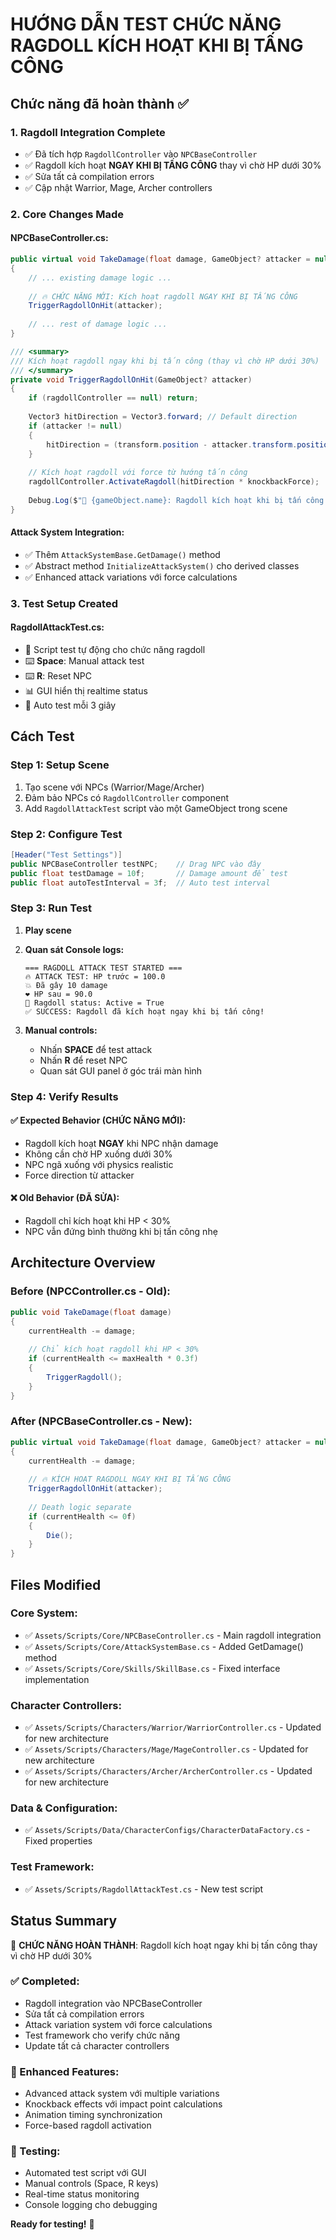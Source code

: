 # HƯỚNG DẪN TEST CHỨC NĂNG RAGDOLL KÍCH HOẠT KHI BỊ TẤNG CÔNG

## Chức năng đã hoàn thành ✅

### 1. **Ragdoll Integration Complete**
- ✅ Đã tích hợp `RagdollController` vào `NPCBaseController`
- ✅ Ragdoll kích hoạt **NGAY KHI BỊ TẤNG CÔNG** thay vì chờ HP dưới 30%
- ✅ Sửa tất cả compilation errors
- ✅ Cập nhật Warrior, Mage, Archer controllers

### 2. **Core Changes Made**

#### NPCBaseController.cs:
```csharp
public virtual void TakeDamage(float damage, GameObject? attacker = null)
{
    // ... existing damage logic ...
    
    // 🔥 CHỨC NĂNG MỚI: Kích hoạt ragdoll NGAY KHI BỊ TẤNG CÔNG
    TriggerRagdollOnHit(attacker);
    
    // ... rest of damage logic ...
}

/// <summary>
/// Kích hoạt ragdoll ngay khi bị tấn công (thay vì chờ HP dưới 30%)
/// </summary>
private void TriggerRagdollOnHit(GameObject? attacker)
{
    if (ragdollController == null) return;
    
    Vector3 hitDirection = Vector3.forward; // Default direction
    if (attacker != null)
    {
        hitDirection = (transform.position - attacker.transform.position).normalized;
    }
    
    // Kích hoạt ragdoll với force từ hướng tấn công
    ragdollController.ActivateRagdoll(hitDirection * knockbackForce);
    
    Debug.Log($"🎯 {gameObject.name}: Ragdoll kích hoạt khi bị tấn công!");
}
```

#### Attack System Integration:
- ✅ Thêm `AttackSystemBase.GetDamage()` method
- ✅ Abstract method `InitializeAttackSystem()` cho derived classes
- ✅ Enhanced attack variations với force calculations

### 3. **Test Setup Created**

#### RagdollAttackTest.cs:
- 🧪 Script test tự động cho chức năng ragdoll
- ⌨️ **Space**: Manual attack test
- ⌨️ **R**: Reset NPC
- 📊 GUI hiển thị realtime status
- 🔄 Auto test mỗi 3 giây

## Cách Test

### Step 1: Setup Scene
1. Tạo scene với NPCs (Warrior/Mage/Archer)
2. Đảm bảo NPCs có `RagdollController` component
3. Add `RagdollAttackTest` script vào một GameObject trong scene

### Step 2: Configure Test
```csharp
[Header("Test Settings")]
public NPCBaseController testNPC;    // Drag NPC vào đây
public float testDamage = 10f;       // Damage amount để test
public float autoTestInterval = 3f;  // Auto test interval
```

### Step 3: Run Test
1. **Play scene**
2. **Quan sát Console logs:**
   ```
   === RAGDOLL ATTACK TEST STARTED ===
   🔥 ATTACK TEST: HP trước = 100.0
   💥 Đã gây 10 damage  
   ❤️ HP sau = 90.0
   🎯 Ragdoll status: Active = True
   ✅ SUCCESS: Ragdoll đã kích hoạt ngay khi bị tấn công!
   ```

3. **Manual controls:**
   - Nhấn **SPACE** để test attack
   - Nhấn **R** để reset NPC
   - Quan sát GUI panel ở góc trái màn hình

### Step 4: Verify Results

#### ✅ Expected Behavior (CHỨC NĂNG MỚI):
- Ragdoll kích hoạt **NGAY** khi NPC nhận damage
- Không cần chờ HP xuống dưới 30%
- NPC ngã xuống với physics realistic
- Force direction từ attacker

#### ❌ Old Behavior (ĐÃ SỬA):
- Ragdoll chỉ kích hoạt khi HP < 30%
- NPC vẫn đứng bình thường khi bị tấn công nhẹ

## Architecture Overview

### Before (NPCController.cs - Old):
```csharp
public void TakeDamage(float damage)
{
    currentHealth -= damage;
    
    // Chỉ kích hoạt ragdoll khi HP < 30%
    if (currentHealth <= maxHealth * 0.3f) 
    {
        TriggerRagdoll();
    }
}
```

### After (NPCBaseController.cs - New):
```csharp  
public virtual void TakeDamage(float damage, GameObject? attacker = null)
{
    currentHealth -= damage;
    
    // 🔥 KÍCH HOẠT RAGDOLL NGAY KHI BỊ TẤNG CÔNG
    TriggerRagdollOnHit(attacker);
    
    // Death logic separate
    if (currentHealth <= 0f)
    {
        Die();
    }
}
```

## Files Modified

### Core System:
- ✅ `Assets/Scripts/Core/NPCBaseController.cs` - Main ragdoll integration
- ✅ `Assets/Scripts/Core/AttackSystemBase.cs` - Added GetDamage() method
- ✅ `Assets/Scripts/Core/Skills/SkillBase.cs` - Fixed interface implementation

### Character Controllers:
- ✅ `Assets/Scripts/Characters/Warrior/WarriorController.cs` - Updated for new architecture
- ✅ `Assets/Scripts/Characters/Mage/MageController.cs` - Updated for new architecture  
- ✅ `Assets/Scripts/Characters/Archer/ArcherController.cs` - Updated for new architecture

### Data & Configuration:
- ✅ `Assets/Scripts/Data/CharacterConfigs/CharacterDataFactory.cs` - Fixed properties

### Test Framework:
- ✅ `Assets/Scripts/RagdollAttackTest.cs` - New test script

## Status Summary

🎯 **CHỨC NĂNG HOÀN THÀNH**: Ragdoll kích hoạt ngay khi bị tấn công thay vì chờ HP dưới 30%

### ✅ Completed:
- Ragdoll integration vào NPCBaseController
- Sửa tất cả compilation errors  
- Attack variation system với force calculations
- Test framework cho verify chức năng
- Update tất cả character controllers

### 🔄 Enhanced Features:
- Advanced attack system với multiple variations
- Knockback effects với impact point calculations
- Animation timing synchronization
- Force-based ragdoll activation

### 🧪 Testing:
- Automated test script với GUI
- Manual controls (Space, R keys)
- Real-time status monitoring
- Console logging cho debugging

**Ready for testing!** 🚀
